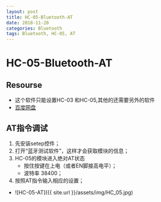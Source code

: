 ```yaml
---
layout: post
title: HC-05-Bluetooth-AT
date: 2018-11-28
categories: Bluetooth
tags: Bluetooth, HC-05, AT 
---
```


# HC-05-Bluetooth-AT
## Resourse
+ 这个软件只能设置HC-03 和HC-05,其他的还需要另外的软件
+ [百度网盘](https://pan.baidu.com/s/1yRhZ_ymFjzjddJxlm0chNA) 

## AT指令调试
1. 先安装setep控件；
2. 打开“蓝牙测试软件”，这样才会获取模块的信息；
3. HC-05的模块进入绝对AT状态
    + 按住按键在上电（或者EN脚接高电平）；
    + 波特率 38400；
4. 按照AT指令输入相应的设置；
+ ![HC-05-AT]({{ site.url }}/assets/img/HC_05.jpg)

